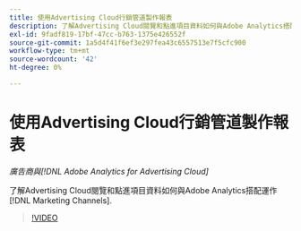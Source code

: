 ```yaml
---
title: 使用Advertising Cloud行銷管道製作報表
description: 了解Advertising Cloud閱覽和點進項目資料如何與Adobe Analytics搭配運作 [!DNL Marketing Channels].
exl-id: 9fadf819-17bf-47cc-b763-1375e426552f
source-git-commit: 1a5d4f41f6ef3e297fea43c6557513e7f5cfc900
workflow-type: tm+mt
source-wordcount: '42'
ht-degree: 0%

---
```


# 使用Advertising Cloud行銷管道製作報表

*廣告商與[!DNL Adobe Analytics for Advertising Cloud]*

了解Advertising Cloud閱覽和點進項目資料如何與Adobe Analytics搭配運作 [!DNL Marketing Channels].

>[!VIDEO](https://video.tv.adobe.com/v/33502)
